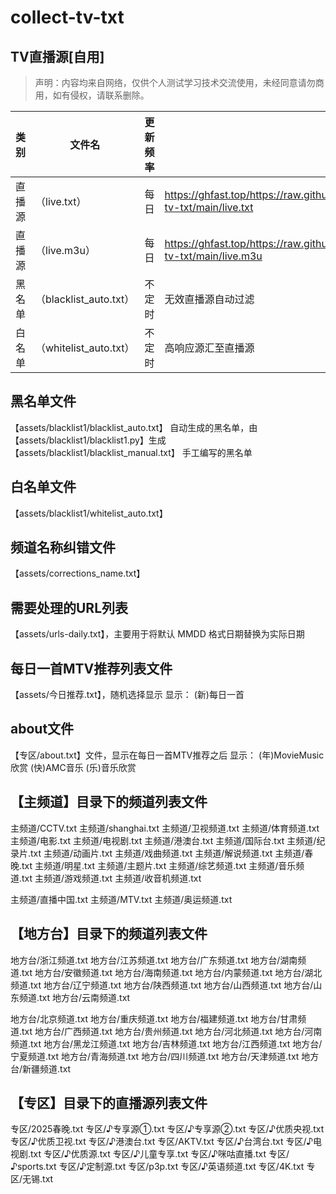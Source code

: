 # collect-tv-txt

## TV直播源[自用]
> 声明：内容均来自网络，仅供个人测试学习技术交流使用，未经同意请勿商用，如有侵权，请联系删除。

| 类别  | 文件名  | 更新频率                                       | LINK |
|-------|-------|------------------------------------------------|------------|
|直播源| （live.txt） |每日 | https://ghfast.top/https://raw.githubusercontent.com/Wind5170/collect-tv-txt/main/live.txt |
|直播源| （live.m3u） |每日 | https://ghfast.top/https://raw.githubusercontent.com/Wind5170/collect-tv-txt/main/live.m3u |
|黑名单| （blacklist_auto.txt） |  不定时 | 无效直播源自动过滤   |
|白名单| （whitelist_auto.txt） |  不定时 | 高响应源汇至直播源   |

## 黑名单文件
【assets/blacklist1/blacklist_auto.txt】  自动生成的黑名单，由【assets/blacklist1/blacklist1.py】生成
【assets/blacklist1/blacklist_manual.txt】    手工编写的黑名单

## 白名单文件
【assets/blacklist1/whitelist_auto.txt】

## 频道名称纠错文件
【assets/corrections_name.txt】

## 需要处理的URL列表
【assets/urls-daily.txt】，主要用于将默认 MMDD 格式日期替换为实际日期

## 每日一首MTV推荐列表文件
【assets/今日推荐.txt】，随机选择显示
显示：
(新)每日一首

## about文件
【专区/about.txt】文件，显示在每日一首MTV推荐之后
显示：
(年)MovieMusic欣赏
(快)AMC音乐
(乐)音乐欣赏

## 【主频道】目录下的频道列表文件
主频道/CCTV.txt
主频道/shanghai.txt
主频道/卫视频道.txt
主频道/体育频道.txt
主频道/电影.txt
主频道/电视剧.txt
主频道/港澳台.txt
主频道/国际台.txt
主频道/纪录片.txt
主频道/动画片.txt
主频道/戏曲频道.txt
主频道/解说频道.txt
主频道/春晚.txt
主频道/明星.txt
主频道/主题片.txt
主频道/综艺频道.txt
主频道/音乐频道.txt
主频道/游戏频道.txt
主频道/收音机频道.txt

主频道/直播中国.txt
主频道/MTV.txt
主频道/奥运频道.txt

## 【地方台】目录下的频道列表文件
地方台/浙江频道.txt
地方台/江苏频道.txt
地方台/广东频道.txt
地方台/湖南频道.txt
地方台/安徽频道.txt
地方台/海南频道.txt
地方台/内蒙频道.txt
地方台/湖北频道.txt
地方台/辽宁频道.txt
地方台/陕西频道.txt
地方台/山西频道.txt
地方台/山东频道.txt
地方台/云南频道.txt

地方台/北京频道.txt
地方台/重庆频道.txt
地方台/福建频道.txt
地方台/甘肃频道.txt
地方台/广西频道.txt
地方台/贵州频道.txt
地方台/河北频道.txt
地方台/河南频道.txt
地方台/黑龙江频道.txt
地方台/吉林频道.txt
地方台/江西频道.txt
地方台/宁夏频道.txt
地方台/青海频道.txt
地方台/四川频道.txt
地方台/天津频道.txt
地方台/新疆频道.txt

## 【专区】目录下的直播源列表文件
专区/2025春晚.txt
专区/♪专享源①.txt
专区/♪专享源②.txt
专区/♪优质央视.txt
专区/♪优质卫视.txt
专区/♪港澳台.txt
专区/AKTV.txt
专区/♪台湾台.txt
专区/♪电视剧.txt
专区/♪优质源.txt
专区/♪儿童专享.txt
专区/♪咪咕直播.txt
专区/♪sports.txt
专区/♪定制源.txt
专区/p3p.txt
专区/♪英语频道.txt
专区/4K.txt
专区/无锡.txt

